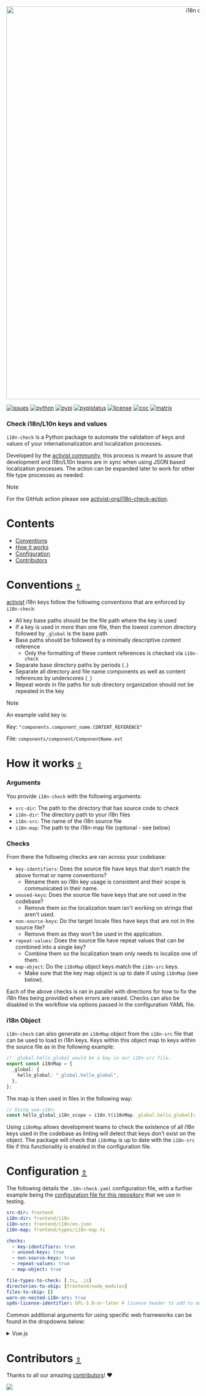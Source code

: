 <div align="center">
  <a href="https://github.com/activist-org/i18n-check"><img src="https://raw.githubusercontent.com/activist-org/i18n-check/main/.github/resources/i18nCheckGitHubBanner.png" width=1024 alt="i18n check logo"></a>
</div>

[![issues](https://img.shields.io/github/issues/activist-org/i18n-check?label=%20&logo=github)](https://github.com/activist-org/i18n-check/issues)
[![python](https://img.shields.io/badge/Python-4B8BBE.svg?logo=python&logoColor=ffffff)](https://github.com/activist-org/i18n-check/blob/main/CONTRIBUTING.md)
[![pypi](https://img.shields.io/pypi/v/i18n-check.svg?label=%20&color=4B8BBE)](https://pypi.org/project/i18n-check/)
[![pypistatus](https://img.shields.io/pypi/status/i18n-check.svg?label=%20)](https://pypi.org/project/i18n-check/)
[![license](https://img.shields.io/github/license/activist-org/i18n-check.svg?label=%20)](https://github.com/activist-org/i18n-check/blob/main/LICENSE.txt)
[![coc](https://img.shields.io/badge/Contributor%20Covenant-ff69b4.svg)](https://github.com/activist-org/i18n-check/blob/main/.github/CODE_OF_CONDUCT.md)
[![matrix](https://img.shields.io/badge/Matrix-000000.svg?logo=matrix&logoColor=ffffff)](https://matrix.to/#/#activist_community:matrix.org)

### Check i18n/L10n keys and values

`i18n-check` is a Python package to automate the validation of keys and values of your internationalization and localization processes.

Developed by the [activist community](https://github.com/activist-org), this process is meant to assure that development and i18n/L10n teams are in sync when using JSON based localization processes. The action can be expanded later to work for other file type processes as needed.

> [!NOTE]
> For the GitHub action please see [activist-org/i18n-check-action](https://github.com/activist-org/i18n-check-action).

<a id="contents"></a>

# **Contents**

- [Conventions](#contentions)
- [How it works](#how-it-works)
- [Configuration](#configuration)
- [Contributors](#contributors)

<a id="conventions"></a>

# Conventions [`⇧`](#contents)

[activist](https://github.com/activist-org/activist) i18n keys follow the following conventions that are enforced by `i18n-check`:

- All key base paths should be the file path where the key is used
- If a key is used in more than one file, then the lowest common directory followed by `_global` is the base path
- Base paths should be followed by a minimally descriptive content reference
  - Only the formatting of these content references is checked via `i18n-check`
- Separate base directory paths by periods (`.`)
- Separate all directory and file name components as well as content references by underscores (`_`)
- Repeat words in file paths for sub directory organization should not be repeated in the key

> [!NOTE]
> An example valid key is:
>
> Key: `"components.component_name.CONTENT_REFERENCE"`
>
> File: `components/component/ComponentName.ext`

<a id="how-it-works"></a>

# How it works [`⇧`](#contents)

### Arguments

You provide `i18n-check` with the following arguments:

- `src-dir`: The path to the directory that has source code to check
- `i18n-dir`: The directory path to your i18n files
- `i18n-src`: The name of the i18n source file
- `i18n-map`: The path to the i18n-map file (optional - see below)

### Checks

From there the following checks are ran across your codebase:

- `key-identifiers`: Does the source file have keys that don't match the above format or name conventions?
  - Rename them so i18n key usage is consistent and their scope is communicated in their name.
- `unused-keys`: Does the source file have keys that are not used in the codebase?
  - Remove them so the localization team isn't working on strings that aren't used.
- `non-source-keys`: Do the target locale files have keys that are not in the source file?
  - Remove them as they won't be used in the application.
- `repeat-values`: Does the source file have repeat values that can be combined into a single key?
  - Combine them so the localization team only needs to localize one of them.
- `map-object`: Do the `i18nMap` object keys match the `i18n-src` keys.
  - Make sure that the key map object is up to date if using `i18nMap` (see below).

Each of the above checks is ran in parallel with directions for how to fix the i18n files being provided when errors are raised. Checks can also be disabled in the workflow via options passed in the configuration YAML file.

### i18n Object

`i18n-check` can also generate an `i18nMap` object from the `i18n-src` file that can be used to load in i18n keys. Keys within this object map to keys within the source file as in the following example:

```ts
// _global.hello_global would be a key in our i18n-src file.
export const i18nMap = {
  _global: {
    hello_global: "_global.hello_global",
  },
};
```

The map is then used in files in the following way:

```ts
// Using vue-i18n:
const hello_global_i18n_scope = i18n.t(i18nMap._global.hello_global);
```

Using `i18nMap` allows development teams to check the existence of all i18n keys used in the codebase as linting will detect that keys don't exist on the object. The package will check that `i18nMap` is up to date with the `i18n-src` file if this functionality is enabled in the configuration file.

<a id="configuration"></a>

# Configuration [`⇧`](#contents)

The following details the `.18n-check.yaml` configuration file, with a further example being the [configuration file for this repository](/.i18n-check.yaml) that we use in testing.

```yaml
src-dir: frontend
i18n-dir: frontend/i18n
i18n-src: frontend/i18n/en.json
i18n-map: frontend/types/i18n-map.ts

checks:
  - key-identifiers: true
  - unused-keys: true
  - non-source-keys: true
  - repeat-values: true
  - map-object: true

file-types-to-check: [.ts, .js]
directories-to-skip: [frontend/node_modules]
files-to-skip: []
warn-on-nested-i18n-src: true
spdx-license-identifier: GPL-3.0-or-later # license header to add to map file
```

Common additional arguments for using specific web frameworks can be found in the dropdowns below:

<details><summary>Vue.js</summary>
<p>

```yaml
file_types_to_check: [.vue]
directories_to_skip: [.nuxt, .output]
```

</p>
</details>

<a id="contributors"></a>

# Contributors [`⇧`](#contents)

Thanks to all our amazing [contributors](https://github.com/activist-org/i18n-check/graphs/contributors)! ❤️

<a href="https://github.com/activist-org/i18n-check/graphs/contributors">
  <img src="https://contrib.rocks/image?repo=activist-org/i18n-check" />
</a>
